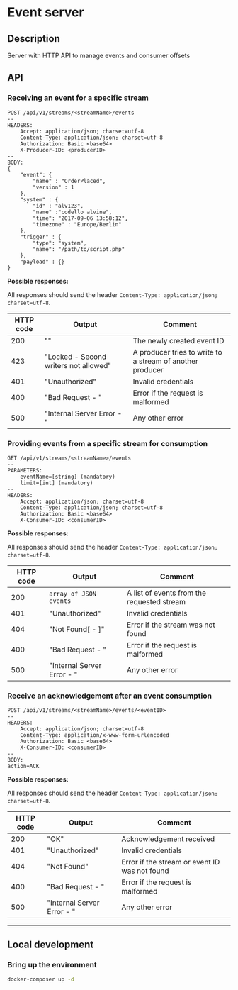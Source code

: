 
# Event server

## Description

Server with HTTP API to manage events and consumer offsets

## API

### Receiving an event for a specific stream

```http
POST /api/v1/streams/<streamName>/events
--
HEADERS:
	Accept: application/json; charset=utf-8
	Content-Type: application/json; charset=utf-8
	Authorization: Basic <base64>
	X-Producer-ID: <producerID>
--
BODY:
{
	"event": {
		"name" : "OrderPlaced",
		"version" : 1
	},
	"system" : {
		"id" : "alv123",
		"name" :"codello alvine",
		"time": "2017-09-06 13:58:12",
		"timezone" : "Europe/Berlin"		
	},	
	"trigger" : {
		"type": "system",
		"name": "/path/to/script.php"
	},
	"payload" : {} 
}
```

**Possible responses:**

All responses should send the header `Content-Type: application/json; charset=utf-8`.

| HTTP code | Output                                | Comment                                                   |
|-----------|---------------------------------------|-----------------------------------------------------------|
| 200       | "<eventID>"                           | The newly created event ID                                |
| 423       | "Locked - Second writers not allowed" | A producer tries to write to a stream of another producer |
| 401       | "Unauthorized"                        | Invalid credentials                                       |
| 400       | "Bad Request - <error>"               | Error if the request is malformed                         | 
| 500       | "Internal Server Error - <error>"     | Any other error                                           | 

### Providing events from a specific stream for consumption

```http
GET /api/v1/streams/<streamName>/events
--
PARAMETERS:
	eventName=[string] (mandatory)
	limit=[int] (mandatory)
--
HEADERS:
	Accept: application/json; charset=utf-8
	Content-Type: application/json; charset=utf-8
	Authorization: Basic <base64>
	X-Consumer-ID: <consumerID>
```

**Possible responses:**

All responses should send the header `Content-Type: application/json; charset=utf-8`.

| HTTP code | Output                                | Comment                                    |
|-----------|---------------------------------------|--------------------------------------------|
| 200       | `array of JSON events`                | A list of events from the requested stream |
| 401       | "Unauthorized"                        | Invalid credentials                        |
| 404       | "Not Found[ - <message>]"             | Error if the stream was not found          |
| 400       | "Bad Request - <error>"               | Error if the request is malformed          | 
| 500       | "Internal Server Error - <error>"     | Any other error                            |

### Receive an acknowledgement after an event consumption

```http
POST /api/v1/streams/<streamName>/events/<eventID>
--
HEADERS:
	Accept: application/json; charset=utf-8
	Content-Type: application/x-www-form-urlencoded
	Authorization: Basic <base64>
	X-Consumer-ID: <consumerID>
--
BODY:
action=ACK
```

**Possible responses:**

All responses should send the header `Content-Type: application/json; charset=utf-8`.

| HTTP code | Output                                | Comment                                       |
|-----------|---------------------------------------|-----------------------------------------------|
| 200       | "OK"                                  | Acknowledgement received                      |
| 401       | "Unauthorized"                        | Invalid credentials                           |
| 404       | "Not Found"                           | Error if the stream or event ID was not found |
| 400       | "Bad Request - <error>"               | Error if the request is malformed             | 
| 500       | "Internal Server Error - <error>"     | Any other error                               |

---

## Local development

### Bring up the environment

```bash
docker-composer up -d
```
